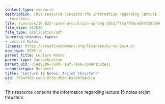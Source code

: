 ```yaml
---
content_type: resource
description: This resource contains the information regarding lecture 15 notes arcjet
  thrusters.
file: /courses/16-522-space-propulsion-spring-2015/f75aff05ced89738d59d0a388f94dc1e_MIT16_522S15_Lecture15.pdf
file_size: 317616
file_type: application/pdf
learning_resource_types:
- Lecture Notes
license: https://creativecommons.org/licenses/by-nc-sa/4.0/
ocw_type: OCWFile
parent_title: Lecture Notes
parent_type: CourseSection
parent_uid: 35ee9188-780d-7a6f-7a6a-369ac1532e11
resourcetype: Document
title: 'Lecture 15 Notes: Arcjet thrusters'
uid: f75aff05-ced8-9738-d59d-0a388f94dc1e
---
```

This resource contains the information regarding lecture 15 notes arcjet thrusters.
